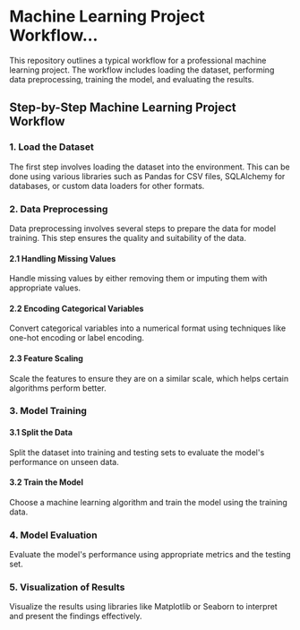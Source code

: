 # Machine Learning Project Workflow...

This repository outlines a typical workflow for a professional machine learning project. The workflow includes loading the dataset, performing data preprocessing, training the model, and evaluating the results.

## Step-by-Step Machine Learning Project Workflow

### 1. Load the Dataset
The first step involves loading the dataset into the environment. This can be done using various libraries such as Pandas for CSV files, SQLAlchemy for databases, or custom data loaders for other formats.

### 2. Data Preprocessing
Data preprocessing involves several steps to prepare the data for model training. This step ensures the quality and suitability of the data.

#### 2.1 Handling Missing Values
Handle missing values by either removing them or imputing them with appropriate values.

#### 2.2 Encoding Categorical Variables
Convert categorical variables into a numerical format using techniques like one-hot encoding or label encoding.

#### 2.3 Feature Scaling
Scale the features to ensure they are on a similar scale, which helps certain algorithms perform better.

### 3. Model Training

#### 3.1 Split the Data
Split the dataset into training and testing sets to evaluate the model's performance on unseen data.

#### 3.2 Train the Model
Choose a machine learning algorithm and train the model using the training data.

### 4. Model Evaluation
Evaluate the model's performance using appropriate metrics and the testing set.

### 5. Visualization of Results
Visualize the results using libraries like Matplotlib or Seaborn to interpret and present the findings effectively.
